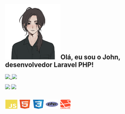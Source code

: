 ## <img height="180em" src="download20230604174734.png"/>Olá, eu sou o John, desenvolvedor Laravel PHP!
<img height="180em" src="https://github-readme-stats.vercel.app/api?username=johnmitysumy&count_private=true&show_icons=true&title_color=fff&text_color=fff&&theme=dracula"/>_<img height="180em" src="https://github-readme-stats.vercel.app/api/top-langs/?username=johnmitysumy&layout=compact&theme=dracula"/>


<div> 
  
  <a href="https://instagram.com/johnmitysumy" target="_blank"><img src="https://img.shields.io/badge/-Instagram-%23E4405F?style=for-the-badge&logo=instagram&logoColor=white" target="_blank"></a>
  <a href="https://www.linkedin.com/in/john-richard-b58779169/" target="_blank"><img src="https://img.shields.io/badge/-LinkedIn-%230077B5?style=for-the-badge&logo=linkedin&logoColor=white" target="_blank"></a> 
  
</div>

<div style="display: inline_block"><br>
  <img align="center" alt="Rafa-Js" height="30" width="40" src="https://raw.githubusercontent.com/devicons/devicon/master/icons/javascript/javascript-plain.svg">
  <img align="center" alt="Rafa-HTML" height="30" width="40" src="https://raw.githubusercontent.com/devicons/devicon/master/icons/html5/html5-original.svg">
  <img align="center" alt="Rafa-CSS" height="30" width="40" src="https://raw.githubusercontent.com/devicons/devicon/master/icons/css3/css3-original.svg">
  <img align="center" alt="Rafa-Php" height="30" width="40" src="https://github.com/devicons/devicon/blob/master/icons/php/php-original.svg">
  <img align="center" alt="Rafa-Php" height="30" width="40" src="https://github.com/devicons/devicon/blob/master/icons/laravel/laravel-plain-wordmark.svg">
</div>

<!--
**johnmitysumy/johnmitysumy** is a ✨ _special_ ✨ repository because its `README.md` (this file) appears on your GitHub profile.

Here are some ideas to get you started:

- 🔭 I’m currently working on ...
- 🌱 I’m currently learning ...
- 👯 I’m looking to collaborate on ...
- 🤔 I’m looking for help with ...
- 💬 Ask me about ...
- 📫 How to reach me: ...
- 😄 Pronouns: ...
- ⚡ Fun fact: ...
-->
